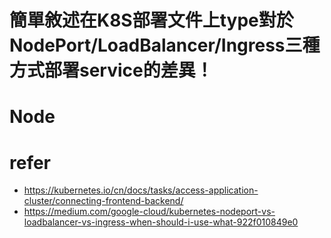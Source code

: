 # 簡單敘述在K8S部署文件上type對於NodePort/LoadBalancer/Ingress三種方式部署service的差異！

# Node

# refer
- https://kubernetes.io/cn/docs/tasks/access-application-cluster/connecting-frontend-backend/
- https://medium.com/google-cloud/kubernetes-nodeport-vs-loadbalancer-vs-ingress-when-should-i-use-what-922f010849e0
